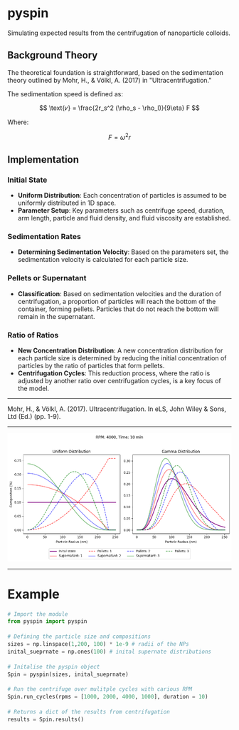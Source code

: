 # pyspin
Simulating expected results from the centrifugation of nanoparticle colloids.  

## Background Theory

The theoretical foundation is straightforward, based on the sedimentation theory outlined by Mohr, H., & Völkl, A. (2017) in "Ultracentrifugation."

The sedimentation speed is defined as:

$$
\text{𝜈} = \frac{2r_s^2 (\rho_s - \rho_l)}{9\eta} F
$$

Where:

$$
F = \omega^2 r
$$

## Implementation

### Initial State

- **Uniform Distribution**: Each concentration of particles is assumed to be uniformly distributed in 1D space.
- **Parameter Setup**: Key parameters such as centrifuge speed, duration, arm length, particle and fluid density, and fluid viscosity are established.

### Sedimentation Rates

- **Determining Sedimentation Velocity**: Based on the parameters set, the sedimentation velocity is calculated for each particle size.

### Pellets or Supernatant

- **Classification**: Based on sedimentation velocities and the duration of centrifugation, a proportion of particles will reach the bottom of the container, forming pellets. Particles that do not reach the bottom will remain in the supernatant.

### Ratio of Ratios

- **New Concentration Distribution**: A new concentration distribution for each particle size is determined by reducing the initial concentration of particles by the ratio of particles that form pellets.
- **Centrifugation Cycles**: This reduction process, where the ratio is adjusted by another ratio over centrifugation cycles, is a key focus of the model.

---

Mohr, H., & Völkl, A. (2017). Ultracentrifugation. In eLS, John Wiley & Sons, Ltd (Ed.) (pp. 1-9).

---

![Results from centrifugation with various RPMs](image.png)

---

# Example

```python
# Import the module
from pyspin import pyspin

# Defining the particle size and compositions
sizes = np.linspace(1,200, 100) * 1e-9 # radii of the NPs
inital_sueprnate = np.ones(100) # inital supernate distributions

# Initalise the pyspin object
Spin = pyspin(sizes, inital_sueprnate)

# Run the centrifuge over mulitple cycles with carious RPM
Spin.run_cycles(rpms = [1000, 2000, 4000, 1000], duration = 10)

# Returns a dict of the results from centrifugation
results = Spin.results()
```